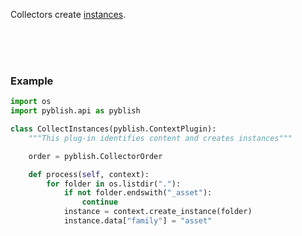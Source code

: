 Collectors create [instances](pages/Instance.md).

<br>
<br>
<br>

### Example

```python
import os
import pyblish.api as pyblish

class CollectInstances(pyblish.ContextPlugin):
    """This plug-in identifies content and creates instances"""

    order = pyblish.CollectorOrder

    def process(self, context):
        for folder in os.listdir("."):
            if not folder.endswith("_asset"):
                continue
            instance = context.create_instance(folder)
            instance.data["family"] = "asset"
```
